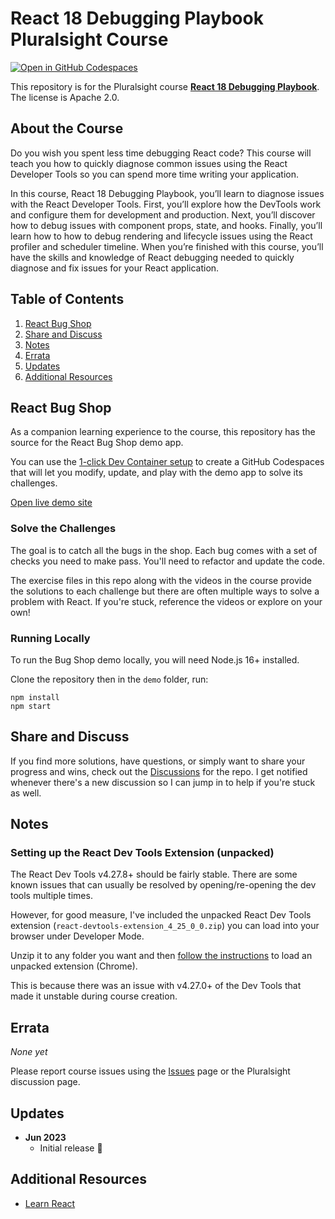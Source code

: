 # React 18 Debugging Playbook Pluralsight Course

[![Open in GitHub Codespaces](https://github.com/codespaces/badge.svg)](https://codespaces.new/kamranayub/pluralsight-course-react-debugging)

This repository is for the Pluralsight course **[React 18 Debugging Playbook](https://bit.ly/PSReactDebugging)**. The license is Apache 2.0.

<!-- [![Course overview screenshot]($COURSE_HERO_IMAGE$)](https://bit.ly/PSReactDebugging) -->

## About the Course

Do you wish you spent less time debugging React code? This course will teach you how to quickly diagnose common issues using the React Developer Tools so you can spend more time writing your application.

In this course, React 18 Debugging Playbook, you’ll learn to diagnose issues with the React Developer Tools. First, you’ll explore how the DevTools work and configure them for development and production. Next, you’ll discover how to debug issues with component props, state, and hooks. Finally, you’ll learn how to how to debug rendering and lifecycle issues using the React profiler and scheduler timeline. When you’re finished with this course, you’ll have the skills and knowledge of React debugging needed to quickly diagnose and fix issues for your React application.

## Table of Contents

1. [React Bug Shop](#react-bug-shop)
1. [Share and Discuss](#share-and-discuss)
1. [Notes](#notes)
1. [Errata](#errata)
1. [Updates](#updates)
1. [Additional Resources](#additional-resources)

## React Bug Shop

As a companion learning experience to the course, this repository has the source for the React Bug Shop demo app.

You can use the [1-click Dev Container setup](https://codespaces.new/kamranayub/pluralsight-course-react-debugging) to create a GitHub Codespaces that will let you modify, update, and play with the demo app to solve its challenges.

[Open live demo site](https://reactbugs.shop)

### Solve the Challenges

The goal is to catch all the bugs in the shop. Each bug comes with a set of checks you need to make pass. You'll need to refactor and update the code.

The exercise files in this repo along with the videos in the course provide the solutions to each challenge but there are often multiple ways to solve a problem with React. If you're stuck, reference the videos or explore on your own!

### Running Locally

To run the Bug Shop demo locally, you will need Node.js 16+ installed. 

Clone the repository then in the `demo` folder, run:

    npm install
    npm start

## Share and Discuss

If you find more solutions, have questions, or simply want to share your progress and wins, check out the [Discussions](discussions) for the repo. I get notified whenever there's a new discussion so I can jump in to help if you're stuck as well.

## Notes

### Setting up the React Dev Tools Extension (unpacked)

The React Dev Tools v4.27.8+ should be fairly stable. There are some known issues that can usually be resolved by opening/re-opening the dev tools multiple times.

However, for good measure, I've included the unpacked React Dev Tools extension (`react-devtools-extension_4_25_0_0.zip`) you can load into your browser under Developer Mode.

Unzip it to any folder you want and then [follow the instructions](https://www.youtube.com/watch?v=dhaGRJvJAII) to load an unpacked extension (Chrome).

This is because there was an issue with v4.27.0+ of the Dev Tools
that made it unstable during course creation.

## Errata

*None yet*

Please report course issues using the [Issues](issues) page or the Pluralsight discussion page.

## Updates

- **Jun 2023**
  - Initial release 🎉

## Additional Resources

- [Learn React](https://react.dev/learn)